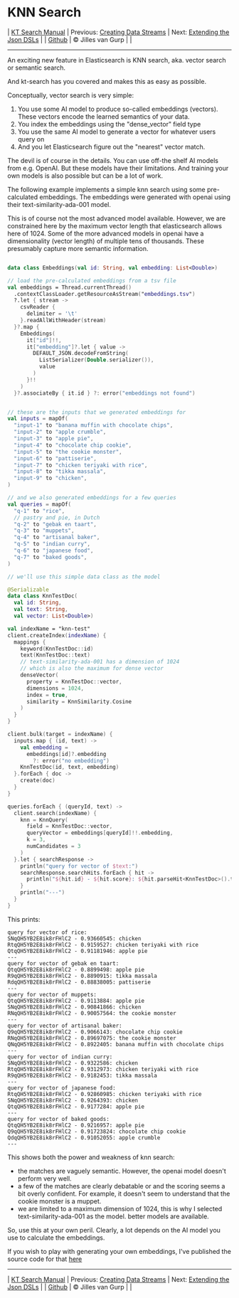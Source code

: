 # KNN Search 

| [KT Search Manual](README.md) | Previous: [Creating Data Streams](DataStreams.md) | Next: [Extending the Json DSLs](ExtendingTheDSL.md) |
| [Github](https://github.com/jillesvangurp/kt-search) | &copy; Jilles van Gurp |  |

---                

An exciting new feature in Elasticsearch is KNN search, aka. vector search or semantic search.

And kt-search has you covered and makes this as easy as possible.

Conceptually, vector search is very simple:

1. You use some AI model to produce so-called embeddings (vectors). 
These vectors encode the learned semantics of your data.
1. You index the embeddings using the "dense_vector" field type
1. You use the same AI model to generate a vector for whatever users query on
1. And you let Elasticsearch figure out the "nearest" vector match.

The devil is of course in the details. You can use off-the shelf AI models from e.g. OpenAI. But these 
models have their limitations. And training your own models is also possible but can be a lot of work.
        
The following example implements a simple knn search using some pre-calculated embeddings.
The embeddings were generated with openai using their text-similarity-ada-001 model.

This is of course not the most advanced model available. However, we are constrained here by the maximum vector length
that elasticsearch allows here of 1024. Some of the more advanced models in openai have a dimensionality 
(vector length) of multiple tens of thousands. These presumably capture more semantic information.

```kotlin

data class Embeddings(val id: String, val embedding: List<Double>)

// load the pre-calculated embeddings from a tsv file
val embeddings = Thread.currentThread()
  .contextClassLoader.getResourceAsStream("embeddings.tsv")
  ?.let { stream ->
    csvReader {
      delimiter = '\t'
    }.readAllWithHeader(stream)
  }?.map {
    Embeddings(
      it["id"]!!,
      it["embedding"]?.let { value ->
        DEFAULT_JSON.decodeFromString(
          ListSerializer(Double.serializer()),
          value
        )
      }!!
    )
  }?.associateBy { it.id } ?: error("embeddings not found")


// these are the inputs that we generated embeddings for
val inputs = mapOf(
  "input-1" to "banana muffin with chocolate chips",
  "input-2" to "apple crumble",
  "input-3" to "apple pie",
  "input-4" to "chocolate chip cookie",
  "input-5" to "the cookie monster",
  "input-6" to "pattiserie",
  "input-7" to "chicken teriyaki with rice",
  "input-8" to "tikka massala",
  "input-9" to "chicken",
)

// and we also generated embeddings for a few queries
val queries = mapOf(
  "q-1" to "rice",
  // pastry and pie, in Dutch
  "q-2" to "gebak en taart",
  "q-3" to "muppets",
  "q-4" to "artisanal baker",
  "q-5" to "indian curry",
  "q-6" to "japanese food",
  "q-7" to "baked goods",
)

// we'll use this simple data class as the model

@Serializable
data class KnnTestDoc(
  val id: String,
  val text: String,
  val vector: List<Double>)

val indexName = "knn-test"
client.createIndex(indexName) {
  mappings {
    keyword(KnnTestDoc::id)
    text(KnnTestDoc::text)
    // text-similarity-ada-001 has a dimension of 1024
    // which is also the maximum for dense vector
    denseVector(
      property = KnnTestDoc::vector,
      dimensions = 1024,
      index = true,
      similarity = KnnSimilarity.Cosine
    )
  }
}

client.bulk(target = indexName) {
  inputs.map { (id, text) ->
    val embedding =
      embeddings[id]?.embedding
        ?: error("no embedding")
    KnnTestDoc(id, text, embedding)
  }.forEach { doc ->
    create(doc)
  }
}

queries.forEach { (queryId, text) ->
  client.search(indexName) {
    knn = KnnQuery(
      field = KnnTestDoc::vector,
      queryVector = embeddings[queryId]!!.embedding,
      k = 3,
      numCandidates = 3
    )
  }.let { searchResponse ->
    println("query for vector of $text:")
    searchResponse.searchHits.forEach { hit ->
      println("${hit.id} - ${hit.score}: ${hit.parseHit<KnnTestDoc>().text}")
    }
    println("---")
  }
}
```

This prints:

```text
query for vector of rice:
SNqQH5YB2E8ik8rFHlC2 - 0.93660545: chicken
RtqQH5YB2E8ik8rFHlC2 - 0.9159527: chicken teriyaki with rice
QtqQH5YB2E8ik8rFHlC2 - 0.91181946: apple pie
---
query for vector of gebak en taart:
QtqQH5YB2E8ik8rFHlC2 - 0.8899498: apple pie
R9qQH5YB2E8ik8rFHlC2 - 0.8890915: tikka massala
RdqQH5YB2E8ik8rFHlC2 - 0.88838005: pattiserie
---
query for vector of muppets:
QtqQH5YB2E8ik8rFHlC2 - 0.9113884: apple pie
SNqQH5YB2E8ik8rFHlC2 - 0.90841866: chicken
RNqQH5YB2E8ik8rFHlC2 - 0.90057564: the cookie monster
---
query for vector of artisanal baker:
Q9qQH5YB2E8ik8rFHlC2 - 0.9066143: chocolate chip cookie
RNqQH5YB2E8ik8rFHlC2 - 0.89697075: the cookie monster
QNqQH5YB2E8ik8rFHlC2 - 0.8922405: banana muffin with chocolate chips
---
query for vector of indian curry:
SNqQH5YB2E8ik8rFHlC2 - 0.9322586: chicken
RtqQH5YB2E8ik8rFHlC2 - 0.9312973: chicken teriyaki with rice
R9qQH5YB2E8ik8rFHlC2 - 0.9182453: tikka massala
---
query for vector of japanese food:
RtqQH5YB2E8ik8rFHlC2 - 0.92860985: chicken teriyaki with rice
SNqQH5YB2E8ik8rFHlC2 - 0.9264393: chicken
QtqQH5YB2E8ik8rFHlC2 - 0.9177284: apple pie
---
query for vector of baked goods:
QtqQH5YB2E8ik8rFHlC2 - 0.9216957: apple pie
Q9qQH5YB2E8ik8rFHlC2 - 0.91723824: chocolate chip cookie
QdqQH5YB2E8ik8rFHlC2 - 0.91052055: apple crumble
---
```

This shows both the power and weakness of knn search:

- the matches are vaguely semantic. However, the openai model doesn't perform very well.
- a few of the matches are clearly debatable or and the scoring seems a bit overly confident. For example, 
it doesn't seem to understand that the cookie monster is a muppet. 
- we are limited to a maximum dimension of 1024, this is why I selected text-similarity-ada-001 as the model.
better models are available.

So, use this at your own peril. Clearly, a lot depends on the AI model you use to calculate the embeddings.

If you wish to play with generating your own embeddings, I've published the source code for that 
[here](https://github.com/jillesvangurp/openai-embeddings-processor)



---

| [KT Search Manual](README.md) | Previous: [Creating Data Streams](DataStreams.md) | Next: [Extending the Json DSLs](ExtendingTheDSL.md) |
| [Github](https://github.com/jillesvangurp/kt-search) | &copy; Jilles van Gurp |  |